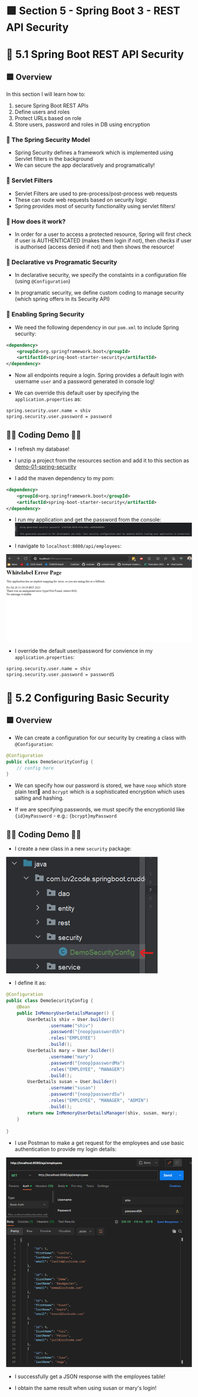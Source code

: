 <link rel="stylesheet" href="../style.css" />

# 🟪 Section 5 - Spring Boot 3 - REST API Security

# 🧠 5.1 Spring Boot REST API Security

## 🟦 Overview

In this section I will learn how to:
1) secure Spring Boot REST APIs
2) Define users and roles
3) Protect URLs based on role
4) Store users, password and roles in DB using encryption

### 🔴 The Spring Security Model

* Spring Security defines a framework which is implemented using Servlet filters in the background
* We can secure the app declaratively and programatically!


### 🔴 Servlet Filters

* Servlet Filters are used to pre-process/post-process web requests
* These can route web requests based on security logic
* Spring provides most of security functionality using servlet filters!

### 🔴 How does it work?

* In order for a user to access a protected resource, Spring will first check if user is AUTHENTICATED (makes them login if not), then checks if user is authorised (access denied if not) and then shows the resource!


### 🔴 Declarative vs Programatic Security

* In declarative security, we specify the constaints in a configuration file (using `@Configuration`)

* In programatic security, we define custom coding to manage security (which spring offers in its Security API)

### 🔴 Enabling Spring Security

* We need the following dependency in our `pom.xml` to include Spring security:

```xml
<dependency>
    <groupId>org.springframework.boot</groupId>
    <artifactId>spring-boot-starter-security</artifactId>
</dependency>
```

* Now all endpoints require a login. Spring provides a default login with username `user` and a password generated in console log!

* We can override this default user by specifying the `application.properties` as:

```properties
spring.security.user.name = shiv
spring.security.user.password = password
```

## 👨‍💻 Coding Demo 👨‍💻

* I refresh my database!

* I unzip a project from the resources section and add it to this section as [demo-01-spring-security](/Section%205%20-%20Spring%20REST%20API%20Security/demo-01-spring-security/)


* I add the maven dependency to my pom:

```xml
<dependency>
    <groupId>org.springframework.boot</groupId>
    <artifactId>spring-boot-starter-security</artifactId>
</dependency>
```

* I run my application and get the password from the console: 
![](screenshots/2023-07-28-11-38-07.png)

* I navigate to `localhost:8080/api/employees`:

![](screenshots/spring-security.gif)

* I override the default user/password for convience in my `application.properties`:

```properties
spring.security.user.name = shiv
spring.security.user.password = passwordS
```


# 🧠 5.2 Configuring Basic Security

## 🟦 Overview

* We can create a configuration for our security by creating a class with `@Configuration`:

```java
@Configuration
public class DemoSecurityConfig {
    // config here
}
```

* We can specify how our password is stored, we have `noop` which store plain text📝 and `bcrypt` which is a sophisticated encryption which uses salting and hashing.

* If we are specifying passwords, we must specify the encryptionId like `{id}myPassword` - e.g.: `{bcrypt}myPassword`

## 👨‍💻 Coding Demo 👨‍💻

* I create a new class in a new `security` package:

![](screenshots/2023-07-28-12-00-06.png)

* I define it as:

```java
@Configuration
public class DemoSecurityConfig {
    @Bean
    public InMemoryUserDetailsManager() {
        UserDetails shiv = User.builder()
                .username("shiv")
                .password("{noop}passwordSh")
                .roles("EMPLOYEE")
                .build();
        UserDetails mary = User.builder()
                .username("mary")
                .password("{noop}passwordMa")
                .roles("EMPLOYEE", "MANAGER")
                .build();
        UserDetails susan = User.builder()
                .username("susan")
                .password("{noop}passwordSu")
                .roles("EMPLOYEE", "MANAGER", "ADMIN")
                .build();
        return new InMemoryUserDetailsManager(shiv, susan, mary);
    }

}
```

* I use Postman to make a get request for the employees and use basic authentication to provide my login details:

![](screenshots/2023-08-11-15-06-12.png)

* I successfully get a JSON response with the employees table!

* I obtain the same result when using susan or mary's login!
